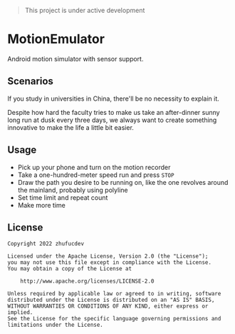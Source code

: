 > This project is under active development

# MotionEmulator

Android motion simulator with sensor support.

## Scenarios

If you study in universities in China, there'll be
no necessity to explain it.

Despite how hard the faculty tries to make us take an
after-dinner sunny long run at dusk every three days,
we always want to create something innovative to make the life a little
bit easier.

## Usage

* Pick up your phone and turn on the motion recorder
* Take a one-hundred-meter speed run and press `STOP`
* Draw the path you desire to be running on, like the one
revolves around the mainland, probably using polyline
* Set time limit and repeat count
* Make more time

## License

```
Copyright 2022 zhufucdev

Licensed under the Apache License, Version 2.0 (the "License");
you may not use this file except in compliance with the License.
You may obtain a copy of the License at

    http://www.apache.org/licenses/LICENSE-2.0

Unless required by applicable law or agreed to in writing, software
distributed under the License is distributed on an "AS IS" BASIS,
WITHOUT WARRANTIES OR CONDITIONS OF ANY KIND, either express or implied.
See the License for the specific language governing permissions and
limitations under the License.
```